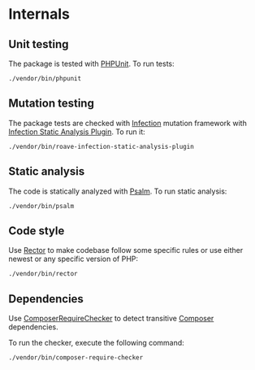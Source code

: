 # Internals

## Unit testing

The package is tested with [PHPUnit](https://phpunit.de/). To run tests:

```shell
./vendor/bin/phpunit
```

## Mutation testing

The package tests are checked with [Infection](https://infection.github.io/) mutation framework with
[Infection Static Analysis Plugin](https://github.com/Roave/infection-static-analysis-plugin). To run it:

```shell
./vendor/bin/roave-infection-static-analysis-plugin
```

## Static analysis

The code is statically analyzed with [Psalm](https://psalm.dev/). To run static analysis:

```shell
./vendor/bin/psalm
```

## Code style

Use [Rector](https://github.com/rectorphp/rector) to make codebase follow some specific rules or
use either newest or any specific version of PHP:

```shell
./vendor/bin/rector
```

## Dependencies

Use [ComposerRequireChecker](https://github.com/maglnet/ComposerRequireChecker) to detect transitive
[Composer](https://getcomposer.org) dependencies.

To run the checker, execute the following command:

```shell
./vendor/bin/composer-require-checker
```
